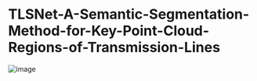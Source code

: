 # TLSNet-A-Semantic-Segmentation-Method-for-Key-Point-Cloud-Regions-of-Transmission-Lines
![image](https://github.com/user-attachments/assets/082fb25a-cebd-423e-bcfd-0d2499106562)
